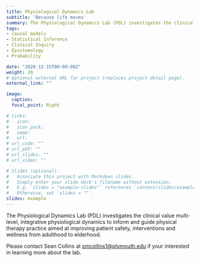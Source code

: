 ```yaml
---
title: Physiological Dynamics Lab
subtitle: 'Because life moves'
summary: The Physiological Dynamics Lab (PDL) investigates the clinical value multi-level, integrative physiological dynamics to inform and guide physical therapy practice aimed at improving patient safety, interventions and wellness from adulthood to elderhood.
tags:
- causal models
- Statistical Inference
- Clinical Inquiry
- Epistemology
- Probability

date: "2020-12-15T00:00:00Z"
weight: 20
# Optional external URL for project (replaces project detail page).
external_link: ""

image:
  caption: 
  focal_point: Right

# links:
# - icon: 
#   icon_pack: 
#   name: 
#   url: 
# url_code: ""
# url_pdf: ""
# url_slides: ""
# url_video: ""

# Slides (optional).
#   Associate this project with Markdown slides.
#   Simply enter your slide deck's filename without extension.
#   E.g. `slides = "example-slides"` references `content/slides/example-slides.md`.
#   Otherwise, set `slides = ""`.
slides: example
---
```

The Physiological Dynamics Lab (PDL) investigates the clinical value multi-level, integrative physiological dynamics to inform and guide physical therapy practice aimed at improving patient safety, interventions and wellness from adulthood to elderhood.

Please contact Sean Collins at smcollins1@plymouth.edu if your interested in learning more about the lab.
